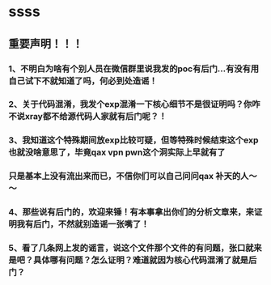 # ssss
## 重要声明！！！


### 1、不明白为啥有个别人员在微信群里说我发的poc有后门...有没有用自己试下不就知道了吗，何必到处造谣！

### 2、关于代码混淆，我发个exp混淆一下核心细节不是很证明吗？你咋不说xray都不给源代码人家就有后门呢？！

### 3、我知道这个特殊期间放exp比较可疑，但等特殊时候结束这个exp也就没啥意思了，毕竟qax vpn pwn这个洞实际上早就有了
  ### 只是基本上没有流出来而已，不信你们可以自己问问qax 补天的人～～

### 4、那些说有后门的，欢迎来锤！有本事拿出你们的分析文章来，来证明我有后门，不然就别造谣一张嘴了！

### 5、看了几条网上发的谣言，说这个文件那个文件的有问题，张口就来是吧？具体哪有问题？怎么证明？难道就因为核心代码混淆了就是后门？
